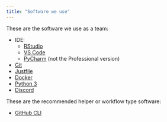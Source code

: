 ```yaml
---
title: "Software we use"
---
```


These are the software we use as a team:

-   IDE:
    -   [RStudio](https://posit.co/download/rstudio-desktop/)
    -   [VS Code](https://code.visualstudio.com/download)
    -   [PyCharm](https://www.jetbrains.com/pycharm/download/) (not the
        Professional version)
-   [Git](https://git-scm.com/downloads)
-   [Justfile](https://just.systems/man/en/chapter_4.html)
-   [Docker](https://docs.docker.com/get-docker/)
-   [Python 3](https://www.python.org/downloads/)
-   [Discord](https://discord.com/download)

These are the recommended helper or workflow type software:

-   [GitHub CLI](https://cli.github.com/manual/installation)

